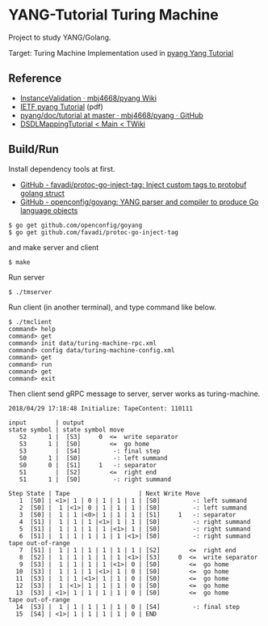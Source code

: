 # YANG-Tutorial Turing Machine

Project to study YANG/Golang.

Target: Turing Machine Implementation used in [pyang Yang Tutorial](https://github.com/mbj4668/pyang/wiki/Tutorial)

## Reference

* [InstanceValidation · mbj4668/pyang Wiki](https://github.com/mbj4668/pyang/wiki/InstanceValidation)
* [IETF pyang Tutorial](https://www.ietf.org/slides/slides-edu-pyang-tutorial-01.pdf) (pdf)
* [pyang/doc/tutorial at master · mbj4668/pyang · GitHub](https://github.com/mbj4668/pyang/tree/master/doc/tutorial)
* [DSDLMappingTutorial < Main < TWiki](http://www.yang-central.org/twiki/bin/view/Main/DSDLMappingTutorial)

## Build/Run
Install dependency tools at first.
* [GitHub \- favadi/protoc\-go\-inject\-tag: Inject custom tags to protobuf golang struct](https://github.com/favadi/protoc-go-inject-tag)
* [GitHub \- openconfig/goyang: YANG parser and compiler to produce Go language objects](https://github.com/openconfig/goyang)

```
$ go get github.com/openconfig/goyang
$ go get github.com/favadi/protoc-go-inject-tag
```

and make server and client
```
$ make
```

Run server
```
$ ./tmserver
```
Run client (in another terminal),  and type command like below.
```
$ ./tmclient
command> help
command> get
command> init data/turing-machine-rpc.xml
command> config data/turing-machine-config.xml
command> get
command> run
command> get
command> exit
```

Then client send gRPC message to server, server works as turing-machine.
```
2018/04/29 17:18:48 Initialize: TapeContent: 110111

input        | output
state symbol | state symbol move
   S2      1 |  [S3]     0  <=  write separator
   S3      1 |  [S0]        <=  go home
   S3        |  [S4]         -: final step
   S0      1 |  [S0]         -: left summand
   S0      0 |  [S1]     1   -: separator
   S1        |  [S2]        <=  right end
   S1      1 |  [S0]         -: right summand

Step State | Tape                   | Next Write Move
   1  [S0] | <1>| 1 | 0 | 1 | 1 | 1 | [S0]         -: left summand
   2  [S0] |  1 |<1>| 0 | 1 | 1 | 1 | [S0]         -: left summand
   3  [S0] |  1 | 1 |<0>| 1 | 1 | 1 | [S1]     1   -: separator
   4  [S1] |  1 | 1 | 1 |<1>| 1 | 1 | [S0]         -: right summand
   5  [S1] |  1 | 1 | 1 | 1 |<1>| 1 | [S0]         -: right summand
   6  [S1] |  1 | 1 | 1 | 1 | 1 |<1>| [S0]         -: right summand
tape out-of-range
   7  [S1] |  1 | 1 | 1 | 1 | 1 | 1 | [S2]        <=  right end
   8  [S2] |  1 | 1 | 1 | 1 | 1 |<1>| [S3]     0  <=  write separator
   9  [S3] |  1 | 1 | 1 | 1 |<1>| 0 | [S0]        <=  go home
  10  [S3] |  1 | 1 | 1 |<1>| 1 | 0 | [S0]        <=  go home
  11  [S3] |  1 | 1 |<1>| 1 | 1 | 0 | [S0]        <=  go home
  12  [S3] |  1 |<1>| 1 | 1 | 1 | 0 | [S0]        <=  go home
  13  [S3] | <1>| 1 | 1 | 1 | 1 | 0 | [S0]        <=  go home
tape out-of-range
  14  [S3] |  1 | 1 | 1 | 1 | 1 | 0 | [S4]         -: final step
  15  [S4] | <1>| 1 | 1 | 1 | 1 | 0 | END
```
